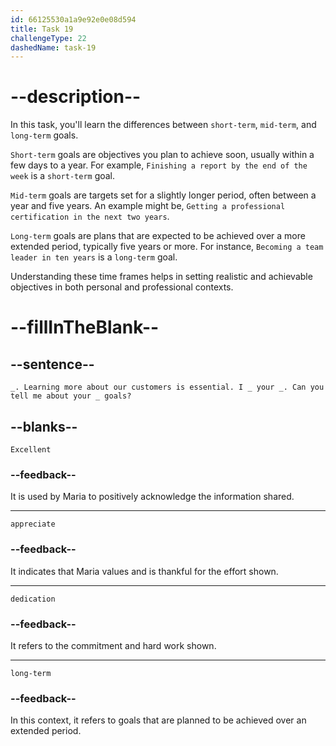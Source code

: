```yaml
---
id: 66125530a1a9e92e0e08d594
title: Task 19
challengeType: 22
dashedName: task-19
---
```


<!--
AUDIO REFERENCE:
Maria: Excellent. Learning more about our customers is essential. I appreciate your dedication. Can you tell me about your long-term goals?
-->

# --description--

In this task, you'll learn the differences between `short-term`, `mid-term`, and `long-term` goals. 

`Short-term` goals are objectives you plan to achieve soon, usually within a few days to a year. For example, `Finishing a report by the end of the week` is a `short-term` goal.

`Mid-term` goals are targets set for a slightly longer period, often between a year and five years. An example might be, `Getting a professional certification in the next two years`.

`Long-term` goals are plans that are expected to be achieved over a more extended period, typically five years or more. For instance, `Becoming a team leader in ten years` is a `long-term` goal.

Understanding these time frames helps in setting realistic and achievable objectives in both personal and professional contexts.

# --fillInTheBlank--

## --sentence--

`_. Learning more about our customers is essential. I _ your _. Can you tell me about your _ goals?`

## --blanks--

`Excellent`

### --feedback--

It is used by Maria to positively acknowledge the information shared.

---

`appreciate`

### --feedback--

It indicates that Maria values and is thankful for the effort shown.

---

`dedication`

### --feedback--

It refers to the commitment and hard work shown.

---

`long-term`

### --feedback--

In this context, it refers to goals that are planned to be achieved over an extended period.
